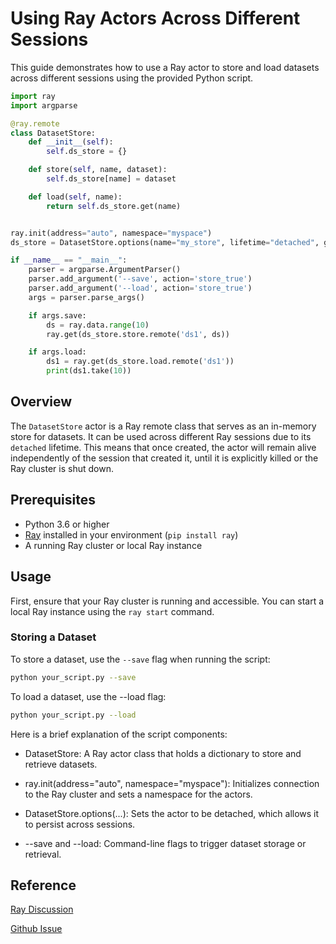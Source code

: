 # Using Ray Actors Across Different Sessions

This guide demonstrates how to use a Ray actor to store and load datasets across different sessions using the provided Python script.

```python
import ray
import argparse

@ray.remote
class DatasetStore:
    def __init__(self):
        self.ds_store = {}

    def store(self, name, dataset):
        self.ds_store[name] = dataset

    def load(self, name):
        return self.ds_store.get(name)


ray.init(address="auto", namespace="myspace")
ds_store = DatasetStore.options(name="my_store", lifetime="detached", get_if_exists=True).remote()

if __name__ == "__main__":
    parser = argparse.ArgumentParser()
    parser.add_argument('--save', action='store_true')
    parser.add_argument('--load', action='store_true')
    args = parser.parse_args()

    if args.save:
        ds = ray.data.range(10)
        ray.get(ds_store.store.remote('ds1', ds))

    if args.load:
        ds1 = ray.get(ds_store.load.remote('ds1'))
        print(ds1.take(10))
```

## Overview

The `DatasetStore` actor is a Ray remote class that serves as an in-memory store for datasets. It can be used across different Ray sessions due to its `detached` lifetime. This means that once created, the actor will remain alive independently of the session that created it, until it is explicitly killed or the Ray cluster is shut down.

## Prerequisites

- Python 3.6 or higher
- [Ray](https://ray.io) installed in your environment (`pip install ray`)
- A running Ray cluster or local Ray instance

## Usage

First, ensure that your Ray cluster is running and accessible. You can start a local Ray instance using the `ray start` command.

### Storing a Dataset

To store a dataset, use the `--save` flag when running the script:

```bash
python your_script.py --save
```

To load a dataset, use the --load flag:

```bash
python your_script.py --load
```



Here is a brief explanation of the script components:

* DatasetStore: A Ray actor class that holds a dictionary to store and retrieve datasets.

* ray.init(address="auto", namespace="myspace"): Initializes connection to the Ray cluster and sets a namespace for the actors.

* DatasetStore.options(...): Sets the actor to be detached, which allows it to persist across sessions.

* --save and --load: Command-line flags to trigger dataset storage or retrieval.

## Reference
[Ray Discussion](https://discuss.ray.io/t/is-it-possible-to-share-objects-between-different-driver-processes/6888)

[Github Issue](https://github.com/ray-project/ray/issues/12635)